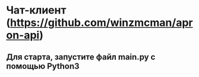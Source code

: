 # Чат-клиент (https://github.com/winzmcman/apron-api)

## Для старта, запустите файл main.py с помощью Python3
